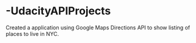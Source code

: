# -UdacityAPIProjects
Created a application using Google Maps Directions API to show listing of places to live in NYC. 
